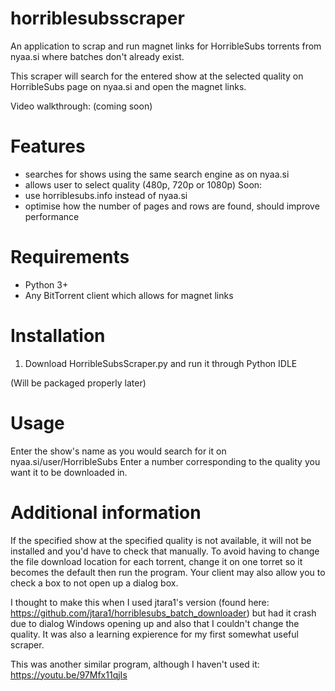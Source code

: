 # horriblesubsscraper
An application to scrap and run magnet links for HorribleSubs torrents from nyaa.si where batches don't already exist.

This scraper will search for the entered show at the selected quality on HorribleSubs page on nyaa.si and open the magnet links.

Video walkthrough: (coming soon)

# Features
* searches for shows using the same search engine as on nyaa.si
* allows user to select quality (480p, 720p or 1080p)
Soon:
* use horriblesubs.info instead of nyaa.si
* optimise how the number of pages and rows are found, should improve performance

# Requirements
* Python 3+
* Any BitTorrent client which allows for magnet links

# Installation
1. Download HorribleSubsScraper.py and run it through Python IDLE

(Will be packaged properly later)

# Usage
Enter the show's name as you would search for it on nyaa.si/user/HorribleSubs
Enter a number corresponding to the quality you want it to be downloaded in.

# Additional information
If the specified show at the specified quality is not available, it will not be installed and you'd have to check that manually.
To avoid having to change the file download location for each torrent, change it on one torret so it becomes the default then run the program. Your client may also allow you to check a box to not open up a dialog box.

I thought to make this when I used jtara1's version (found here: https://github.com/jtara1/horriblesubs_batch_downloader) but had it crash due to dialog Windows opening up and also that I couldn't change the quality. It was also a learning expierence for my first somewhat useful scraper.

This was another similar program, although I haven't used it: https://youtu.be/97Mfx11qjIs

